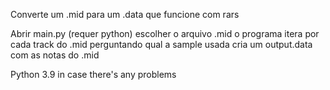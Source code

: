 Converte um .mid para um .data que funcione com rars

Abrir main.py (requer python)
escolher o arquivo .mid
o programa itera por cada track do .mid perguntando qual a sample usada
cria um output.data com as notas do .mid

Python 3.9 in case there's any problems
